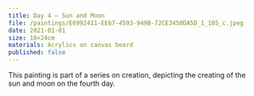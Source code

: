 ```yaml
---
title: Day 4 – Sun and Moon
file: /paintings/E6992411-EE67-4593-949B-72CE3450DA5D_1_105_c.jpeg
date: 2021-01-01
size: 18×24cm
materials: Acrylics on canvas board
published: false
---
```


This painting is part of a series on creation, depicting the creating of the sun and moon on the fourth day.
